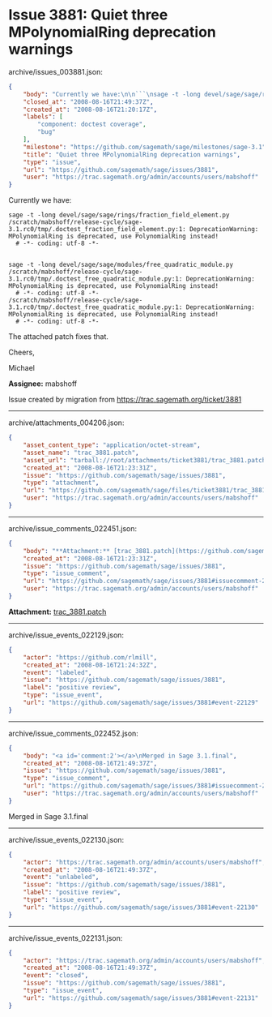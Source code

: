 # Issue 3881: Quiet three MPolynomialRing deprecation warnings

archive/issues_003881.json:
```json
{
    "body": "Currently we have:\n\n```\nsage -t -long devel/sage/sage/rings/fraction_field_element.py\n/scratch/mabshoff/release-cycle/sage-3.1.rc0/tmp/.doctest_fraction_field_element.py:1: DeprecationWarning: MPolynomialRing is deprecated, use PolynomialRing instead!\n  # -*- coding: utf-8 -*-\n\n\nsage -t -long devel/sage/sage/modules/free_quadratic_module.py\n/scratch/mabshoff/release-cycle/sage-3.1.rc0/tmp/.doctest_free_quadratic_module.py:1: DeprecationWarning: MPolynomialRing is deprecated, use PolynomialRing instead!\n  # -*- coding: utf-8 -*-\n/scratch/mabshoff/release-cycle/sage-3.1.rc0/tmp/.doctest_free_quadratic_module.py:1: DeprecationWarning: MPolynomialRing is deprecated, use PolynomialRing instead!\n  # -*- coding: utf-8 -*-\n```\nThe attached patch fixes that.\n\nCheers,\n\nMichael\n\n**Assignee:** mabshoff\n\nIssue created by migration from https://trac.sagemath.org/ticket/3881\n\n",
    "closed_at": "2008-08-16T21:49:37Z",
    "created_at": "2008-08-16T21:20:17Z",
    "labels": [
        "component: doctest coverage",
        "bug"
    ],
    "milestone": "https://github.com/sagemath/sage/milestones/sage-3.1",
    "title": "Quiet three MPolynomialRing deprecation warnings",
    "type": "issue",
    "url": "https://github.com/sagemath/sage/issues/3881",
    "user": "https://trac.sagemath.org/admin/accounts/users/mabshoff"
}
```
Currently we have:

```
sage -t -long devel/sage/sage/rings/fraction_field_element.py
/scratch/mabshoff/release-cycle/sage-3.1.rc0/tmp/.doctest_fraction_field_element.py:1: DeprecationWarning: MPolynomialRing is deprecated, use PolynomialRing instead!
  # -*- coding: utf-8 -*-


sage -t -long devel/sage/sage/modules/free_quadratic_module.py
/scratch/mabshoff/release-cycle/sage-3.1.rc0/tmp/.doctest_free_quadratic_module.py:1: DeprecationWarning: MPolynomialRing is deprecated, use PolynomialRing instead!
  # -*- coding: utf-8 -*-
/scratch/mabshoff/release-cycle/sage-3.1.rc0/tmp/.doctest_free_quadratic_module.py:1: DeprecationWarning: MPolynomialRing is deprecated, use PolynomialRing instead!
  # -*- coding: utf-8 -*-
```
The attached patch fixes that.

Cheers,

Michael

**Assignee:** mabshoff

Issue created by migration from https://trac.sagemath.org/ticket/3881





---

archive/attachments_004206.json:
```json
{
    "asset_content_type": "application/octet-stream",
    "asset_name": "trac_3881.patch",
    "asset_url": "tarball://root/attachments/ticket3881/trac_3881.patch",
    "created_at": "2008-08-16T21:23:31Z",
    "issue": "https://github.com/sagemath/sage/issues/3881",
    "type": "attachment",
    "url": "https://github.com/sagemath/sage/files/ticket3881/trac_3881.patch",
    "user": "https://trac.sagemath.org/admin/accounts/users/mabshoff"
}
```



---

archive/issue_comments_022451.json:
```json
{
    "body": "**Attachment:** [trac_3881.patch](https://github.com/sagemath/sage/files/ticket3881/trac_3881.patch)",
    "created_at": "2008-08-16T21:23:31Z",
    "issue": "https://github.com/sagemath/sage/issues/3881",
    "type": "issue_comment",
    "url": "https://github.com/sagemath/sage/issues/3881#issuecomment-22451",
    "user": "https://trac.sagemath.org/admin/accounts/users/mabshoff"
}
```

**Attachment:** [trac_3881.patch](https://github.com/sagemath/sage/files/ticket3881/trac_3881.patch)



---

archive/issue_events_022129.json:
```json
{
    "actor": "https://github.com/rlmill",
    "created_at": "2008-08-16T21:24:32Z",
    "event": "labeled",
    "issue": "https://github.com/sagemath/sage/issues/3881",
    "label": "positive review",
    "type": "issue_event",
    "url": "https://github.com/sagemath/sage/issues/3881#event-22129"
}
```



---

archive/issue_comments_022452.json:
```json
{
    "body": "<a id='comment:2'></a>\nMerged in Sage 3.1.final",
    "created_at": "2008-08-16T21:49:37Z",
    "issue": "https://github.com/sagemath/sage/issues/3881",
    "type": "issue_comment",
    "url": "https://github.com/sagemath/sage/issues/3881#issuecomment-22452",
    "user": "https://trac.sagemath.org/admin/accounts/users/mabshoff"
}
```

<a id='comment:2'></a>
Merged in Sage 3.1.final



---

archive/issue_events_022130.json:
```json
{
    "actor": "https://trac.sagemath.org/admin/accounts/users/mabshoff",
    "created_at": "2008-08-16T21:49:37Z",
    "event": "unlabeled",
    "issue": "https://github.com/sagemath/sage/issues/3881",
    "label": "positive review",
    "type": "issue_event",
    "url": "https://github.com/sagemath/sage/issues/3881#event-22130"
}
```



---

archive/issue_events_022131.json:
```json
{
    "actor": "https://trac.sagemath.org/admin/accounts/users/mabshoff",
    "created_at": "2008-08-16T21:49:37Z",
    "event": "closed",
    "issue": "https://github.com/sagemath/sage/issues/3881",
    "type": "issue_event",
    "url": "https://github.com/sagemath/sage/issues/3881#event-22131"
}
```
